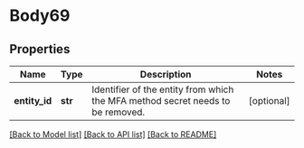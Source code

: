 # Body69

## Properties
Name | Type | Description | Notes
------------ | ------------- | ------------- | -------------
**entity_id** | **str** | Identifier of the entity from which the MFA method secret needs to be removed. | [optional] 

[[Back to Model list]](../README.md#documentation-for-models) [[Back to API list]](../README.md#documentation-for-api-endpoints) [[Back to README]](../README.md)

